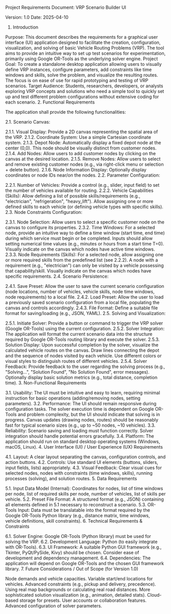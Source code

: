 Project Requirements Document: VRP Scenario Builder UI

Version: 1.0
Date: 2025-04-10

1. Introduction

Purpose: This document describes the requirements for a graphical user interface (UI) application designed to facilitate the creation, configuration, visualization, and solving of basic Vehicle Routing Problems (VRP). The tool aims to provide an intuitive way to set up test scenarios for experimentation, primarily using Google OR-Tools as the underlying solver engine.
Project Goal: To create a standalone desktop application allowing users to visually define VRP instances, configure parameters, add constraints like time windows and skills, solve the problem, and visualize the resulting routes. The focus is on ease of use for rapid prototyping and testing of VRP scenarios.
Target Audience: Students, researchers, developers, or analysts exploring VRP concepts and solutions who need a simple tool to quickly set up and test different problem configurations without extensive coding for each scenario.
2. Functional Requirements

The application shall provide the following functionalities:

2.1. Scenario Canvas:

2.1.1. Visual Display: Provide a 2D canvas representing the spatial area of the VRP.
2.1.2. Coordinate System: Use a simple Cartesian coordinate system.
2.1.3. Depot Node: Automatically display a fixed depot node at the center (0,0). This node should be visually distinct from customer nodes.
2.1.4. Add Nodes: Allow users to add customer nodes by clicking on the canvas at the desired location.
2.1.5. Remove Nodes: Allow users to select and remove existing customer nodes (e.g., via right-click menu or selection + delete button).
2.1.6. Node Information Display: Optionally display coordinates or node IDs near/on the nodes.
2.2. Parameter Configuration:

2.2.1. Number of Vehicles: Provide a control (e.g., slider, input field) to set the number of vehicles available for routing.
2.2.2. Vehicle Capabilities (Skills):
Allow defining a list of possible skills/requirements (e.g., "electrician", "refrigeration", "heavy_lift").
Allow assigning one or more defined skills to each vehicle (or defining vehicle types with specific skills).
2.3. Node Constraints Configuration:

2.3.1. Node Selection: Allow users to select a specific customer node on the canvas to configure its properties.
2.3.2. Time Windows:
For a selected node, provide an intuitive way to define a time window (start time, end time) during which service must begin or be completed.
Inputs should allow setting numerical time values (e.g., minutes or hours from a start time T=0).
Visually indicate on the canvas which nodes have active time windows.
2.3.3. Node Requirements (Skills):
For a selected node, allow assigning one or more required skills from the predefined list (see 2.2.2).
A node with a requirement (e.g., "electrician") can only be visited by a vehicle possessing that capability/skill.
Visually indicate on the canvas which nodes have specific requirements.
2.4. Scenario Persistence:

2.4.1. Save Preset: Allow the user to save the current scenario configuration (node locations, number of vehicles, vehicle skills, node time windows, node requirements) to a local file.
2.4.2. Load Preset: Allow the user to load a previously saved scenario configuration from a local file, populating the canvas and controls accordingly.
2.4.3. File Format: Define a suitable file format for saving/loading (e.g., JSON, YAML).
2.5. Solving and Visualization:

2.5.1. Initiate Solver: Provide a button or command to trigger the VRP solver (Google OR-Tools) using the current configuration.
2.5.2. Solver Integration: The application will format the current scenario data into the structure required by Google OR-Tools routing library and execute the solver.
2.5.3. Solution Display: Upon successful completion by the solver, visualize the calculated vehicle routes on the canvas.
Draw lines connecting the depot and the sequence of nodes visited by each vehicle.
Use different colors or visual styles to distinguish routes of different vehicles.
2.5.4. Solver Feedback: Provide feedback to the user regarding the solving process (e.g., "Solving...", "Solution Found", "No Solution Found", error messages). Optionally display basic solution metrics (e.g., total distance, completion time).
3. Non-Functional Requirements

3.1. Usability: The UI must be intuitive and easy to learn, requiring minimal instruction for basic operations (adding/removing nodes, setting parameters).
3.2. Performance:
The UI should remain responsive during configuration tasks.
The solver execution time is dependent on Google OR-Tools and problem complexity, but the UI should indicate that solving is in progress.
Canvas updates (drawing nodes, routes) should be reasonably fast for typical scenario sizes (e.g., up to ~50 nodes, ~10 vehicles).
3.3. Reliability: Scenario saving and loading must function correctly. Solver integration should handle potential errors gracefully.
3.4. Platform: The application should run on standard desktop operating systems (Windows, macOS, Linux).
4. User Interface (UI) / User Experience (UX) Requirements

4.1. Layout: A clear layout separating the canvas, configuration controls, and action buttons.
4.2. Controls: Use standard UI elements (buttons, sliders, input fields, lists) appropriately.
4.3. Visual Feedback: Clear visual cues for selected nodes, nodes with constraints (time windows, skills), running processes (solving), and solution routes.
5. Data Requirements

5.1. Input Data Model (Internal): Coordinates for nodes, list of time windows per node, list of required skills per node, number of vehicles, list of skills per vehicle.
5.2. Preset File Format: A structured format (e.g., JSON) containing all elements defined in 5.1 necessary to reconstruct a scenario.
5.3. OR-Tools Input: Data must be translatable into the format required by the Google OR-Tools Python library (e.g., distance matrix, time windows, vehicle definitions, skill constraints).
6. Technical Requirements & Constraints

6.1. Solver Engine: Google OR-Tools (Python library) must be used for solving the VRP.
6.2. Development Language: Python (to easily integrate with OR-Tools).
6.3. UI Framework: A suitable Python GUI framework (e.g., Tkinter, PyQt/PySide, Kivy) should be chosen. Consider ease of development and dependency management.
6.4. Dependencies: The application will depend on Google OR-Tools and the chosen GUI framework library.
7. Future Considerations / Out of Scope (for Version 1.0)

Node demands and vehicle capacities.
Variable start/end locations for vehicles.
Advanced constraints (e.g., pickup and delivery, precedence).
Using real map backgrounds or calculating real road distances.
More sophisticated solution visualization (e.g., animation, detailed stats).
Cloud-based storage for presets.
User accounts or collaboration features.
Advanced configuration of solver parameters.